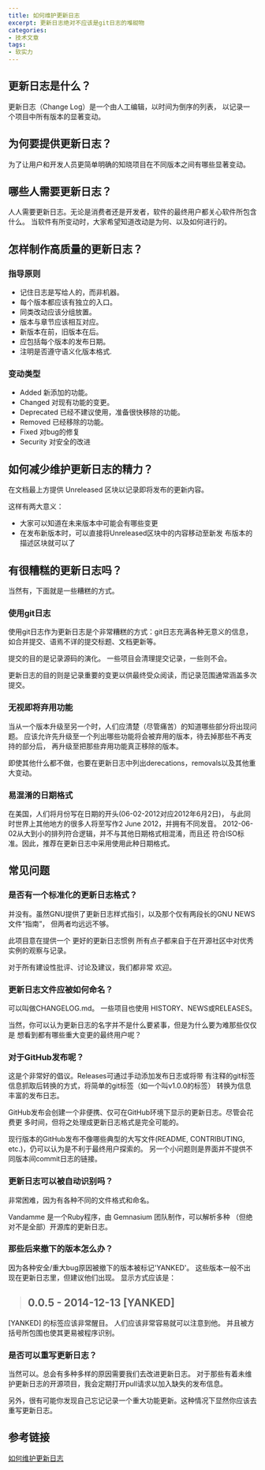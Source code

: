 ```yaml
---
title: 如何维护更新日志
excerpt: 更新日志绝对不应该是git日志的堆砌物
categories:
- 技术文章
tags:
- 软实力
---
```


## 更新日志是什么？
更新日志（Change Log）是一个由人工编辑，以时间为倒序的列表， 以记录一个项目中所有版本的显著变动。

## 为何要提供更新日志？
为了让用户和开发人员更简单明确的知晓项目在不同版本之间有哪些显著变动。

## 哪些人需要更新日志？
人人需要更新日志。无论是消费者还是开发者，软件的最终用户都关心软件所包含什么。 当软件有所变动时，大家希望知道改动是为何、以及如何进行的。

## 怎样制作高质量的更新日志？
### 指导原则
- 记住日志是写给人的，而非机器。
- 每个版本都应该有独立的入口。
- 同类改动应该分组放置。
- 版本与章节应该相互对应。
- 新版本在前，旧版本在后。
- 应包括每个版本的发布日期。
- 注明是否遵守语义化版本格式.

### 变动类型
- Added 新添加的功能。
- Changed 对现有功能的变更。
- Deprecated 已经不建议使用，准备很快移除的功能。
- Removed 已经移除的功能。
- Fixed 对bug的修复
- Security 对安全的改进

## 如何减少维护更新日志的精力？
在文档最上方提供 Unreleased 区块以记录即将发布的更新内容。

这样有两大意义：
- 大家可以知道在未来版本中可能会有哪些变更
- 在发布新版本时，可以直接将Unreleased区块中的内容移动至新发 布版本的描述区块就可以了

## 有很糟糕的更新日志吗？
当然有，下面就是一些糟糕的方式。

### 使用git日志
使用git日志作为更新日志是个非常糟糕的方式：git日志充满各种无意义的信息， 如合并提交、语焉不详的提交标题、文档更新等。

提交的目的是记录源码的演化。 一些项目会清理提交记录，一些则不会。

更新日志的目的则是记录重要的变更以供最终受众阅读，而记录范围通常涵盖多次提交。

### 无视即将弃用功能
当从一个版本升级至另一个时，人们应清楚（尽管痛苦）的知道哪些部分将出现问题。 应该允许先升级至一个列出哪些功能将会被弃用的版本，待去掉那些不再支持的部分后， 再升级至把那些弃用功能真正移除的版本。

即使其他什么都不做，也要在更新日志中列出derecations，removals以及其他重大变动。

### 易混淆的日期格式
在美国，人们将月份写在日期的开头(06-02-2012对应2012年6月2日)， 与此同时世界上其他地方的很多人将至写作2 June 2012，并拥有不同发音。 2012-06-02从大到小的排列符合逻辑，并不与其他日期格式相混淆，而且还 符合ISO标准。因此，推荐在更新日志中采用使用此种日期格式。

## 常见问题
### 是否有一个标准化的更新日志格式？
并没有。虽然GNU提供了更新日志样式指引，以及那个仅有两段长的GNU NEWS文件“指南”， 但两者均远远不够。

此项目意在提供一个 更好的更新日志惯例 所有点子都来自于在开源社区中对优秀实例的观察与记录。

对于所有建设性批评、讨论及建议，我们都非常 欢迎。

### 更新日志文件应被如何命名？
可以叫做CHANGELOG.md。 一些项目也使用 HISTORY、NEWS或RELEASES。

当然，你可以认为更新日志的名字并不是什么要紧事，但是为什么要为难那些仅仅是 想看到都有哪些重大变更的最终用户呢？

### 对于GitHub发布呢？
这是个非常好的倡议。Releases可通过手动添加发布日志或将带 有注释的git标签信息抓取后转换的方式，将简单的git标签（如一个叫v1.0.0的标签） 转换为信息丰富的发布日志。

GitHub发布会创建一个非便携、仅可在GitHub环境下显示的更新日志。尽管会花费更 多时间，但将之处理成更新日志格式是完全可能的。

现行版本的GitHub发布不像哪些典型的大写文件(README, CONTRIBUTING, etc.)，仍可以认为是不利于最终用户探索的。 另一个小问题则是界面并不提供不同版本间commit日志的链接。

### 更新日志可以被自动识别吗？
非常困难，因为有各种不同的文件格式和命名。

Vandamme 是一个Ruby程序，由 Gemnasium 团队制作，可以解析多种 （但绝对不是全部）开源库的更新日志。

### 那些后来撤下的版本怎么办？
因为各种安全/重大bug原因被撤下的版本被标记'YANKED'。 这些版本一般不出现在更新日志里，但建议他们出现。 显示方式应该是：

> ## 0.0.5 - 2014-12-13 [YANKED]

[YANKED] 的标签应该非常醒目。 人们应该非常容易就可以注意到他。 并且被方括号所包围也使其更易被程序识别。

### 是否可以重写更新日志？
当然可以。总会有多种多样的原因需要我们去改进更新日志。 对于那些有着未维护更新日志的开源项目，我会定期打开pull请求以加入缺失的发布信息。

另外，很有可能你发现自己忘记记录一个重大功能更新。这种情况下显然你应该去重写更新日志。

## 参考链接
[如何维护更新日志](https://keepachangelog.com/zh-CN/1.0.0/)